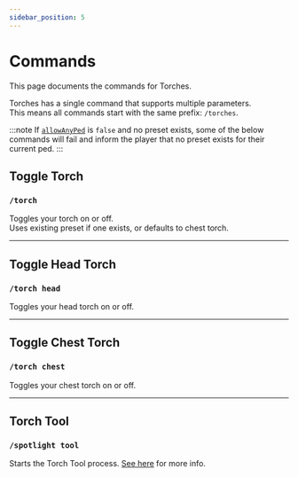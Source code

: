 ```yaml
---
sidebar_position: 5
---
```


# Commands

This page documents the commands for Torches.

Torches has a single command that supports multiple parameters.  
This means all commands start with the same prefix: `/torches`.

:::note
If [`allowAnyPed`](../config.md#allow-any-ped) is `false` and no preset exists, some of the below commands will fail and inform the player that no preset exists for their current ped.
:::

## Toggle Torch
### `/torch`

Toggles your torch on or off.  
Uses existing preset if one exists, or defaults to chest torch.

***

## Toggle Head Torch
### `/torch head`

Toggles your head torch on or off.

***

## Toggle Chest Torch
### `/torch chest`

Toggles your chest torch on or off.

***

## Torch Tool
### `/spotlight tool`

Starts the Torch Tool process. [See here](../developers) for more info. 
